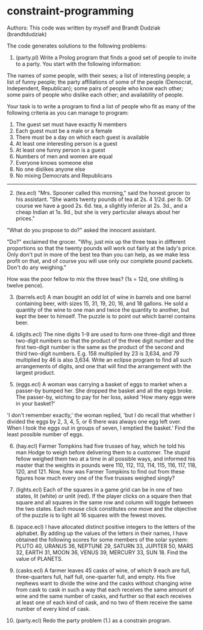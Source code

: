 # constraint-programming

Authors: This code was written by myself and Brandt Dudziak (brandtdudziak)

The code generates solutions to the following problems:

1. (party.pl) Write a Prolog program that finds a good set of people to invite to a party. You start with the following information:

  The names of some people, with their sexes; a list of interesting people; a list of funny people; the party affiliations of some of the people (Democrat, Independent, Republican); some pairs of people who know each other; some pairs of people who dislike each other; and availability of people.

Your task is to write a program to find a list of people who fit as many of the following criteria as you can manage to program:

  1. The guest set must have exactly N members
  2. Each guest must be a male or a female
  3. There must be a day on which each guest is available
  4. At least one interesting person is a guest
  5. At least one funny person is a guest
  6. Numbers of men and women are equal
  7. Everyone knows someone else
  8. No one dislikes anyone else
  9. No mixing Democrats and Republicans

---------------------------------------------------------
  
2. (tea.ecl) "Mrs. Spooner called this morning," said the honest grocer to his assistant. "She wants twenty pounds of tea at 2s. 4 1/2d. per lb. Of course we have a good 2s. 6d. tea, a slightly inferior at 2s. 3d., and a cheap Indian at 1s. 9d., but she is very particular always about her prices."

"What do you propose to do?" asked the innocent assistant.

"Do?" exclaimed the grocer. "Why, just mix up the three teas in different proportions so that the twenty pounds will work out fairly at the lady's price. Only don't put in more of the best tea than you can help, as we make less profit on that, and of course you will use only our complete pound packets. Don't do any weighing."

How was the poor fellow to mix the three teas? (1s = 12d, one shilling is twelve pence).


3. (barrels.ecl) A man bought an odd lot of wine in barrels and one barrel containing beer, with sizes 15, 31, 19, 20, 16, and 18 gallons. He sold a quantity of the wine to one man and twice the quantity to another, but kept the beer to himself. The puzzle is to point out which barrel contains beer.


4. (digits.ecl) The nine digits 1-9 are used to form one three-digit and three two-digit numbers so that the product of the three digit number and the first two-digit number is the same as the product of the second and third two-digit numbers. E.g. 158 multiplied by 23 is 3,634, and 79 multiplied by 46 is also 3,634. Write an eclipse program to find all such arrangements of digits, and one that will find the arrangement with the largest product.


5. (eggs.ecl) A woman was carrying a basket of eggs to market when a passer-by bumped her. She dropped the basket and all the eggs broke. The passer-by, wiching to pay for her loss, asked 'How many eggs were in your basket?'

'I don't remember exactly,' the woman replied, 'but I do recall that whether I divided the eggs by 2, 3, 4, 5, or 6 there was always one egg left over. When I took the eggs out in groups of seven, I emptied the basket.' Find the least possible number of eggs.


6. (hay.ecl) Farmer Tompkins had five trusses of hay, which he told his man Hodge to weigh before delivering them to a customer. The stupid fellow weighed them two at a time in all possible ways, and informed his master that the weights in pounds were 110, 112, 113, 114, 115, 116, 117, 118, 120, and 121. Now, how was Farmer Tompkins to find out from these figures how much every one of the five trusses weighed singly?


7. (lights.ecl) Each of the squares in a game grid can be in one of two states, lit (white) or unlit (red). If the player clicks on a square then that square and all squares in the same row and column will toggle between the two states. Each mouse click constitutes one move and the objective of the puzzle is to light all 16 squares with the fewest moves.


8. (space.ecl) I have allocated distinct positive integers to the letters of the alphabet. By adding up the values of the letters in their names, I have obtained the following scores for some members of the solar system: PLUTO 40, URANUS 36, NEPTUNE 29, SATURN 33, JUPITER 50, MARS 32, EARTH 31, MOON 36, VENUS 39, MERCURY 33, SUN 18. Find the value of PLANETS.


9. (casks.ecl) A farmer leaves 45 casks of wine, of which 9 each are full, three-quarters full, half full, one-quarter full, and empty. His five nephews want to divide the wine and the casks without changing wine from cask to cask in such a way that each receives the same amount of wine and the same number of casks, and further so that each receives at least one of each kind of cask, and no two of them receive the same number of every kind of cask.


10. (party.ecl) Redo the party problem (1.) as a constrain program.
